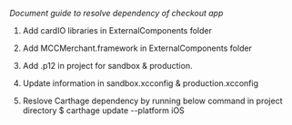 *Document guide to resolve dependency of checkout app*

1. Add cardIO libraries in ExternalComponents folder

2. Add MCCMerchant.framework in ExternalComponents folder

3. Add .p12 in project for sandbox & production.

4. Update information in sandbox.xcconfig & production.xcconfig

5. Reslove Carthage dependency by running below command in project directory
    $ carthage update --platform iOS

